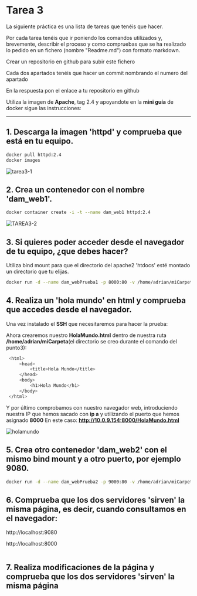 # Tarea 3

La siguiente práctica es una lista de tareas que tenéis que hacer. 

Por cada tarea tenéis que ir poniendo los comandos utilizados y, brevemente, describir el proceso y como compruebas que se ha realizado lo pedido en un fichero (nombre "Readme.md") con formato markdown.

Crear un repositorio en github para subir este fichero

Cada dos apartados tenéis que hacer un commit nombrando el numero del apartado

En la respuesta pon el enlace a tu repositorio en github

Utiliza la imagen de **Apache**, tag 2.4 y apoyandote en la **mini guía** de docker sigue las instrucciones:

---
## 1. Descarga la imagen 'httpd' y comprueba que está en tu equipo.
```bash
docker pull httpd:2.4
docker images
```
![tarea3-1](https://github.com/user-attachments/assets/9183239f-5608-48d3-81ec-351bb207bfde)


## 2. Crea un contenedor con el nombre 'dam_web1'.
```bash
docker container create -i -t --name dam_web1 httpd:2.4
```
![TAREA3-2](https://github.com/user-attachments/assets/71edbffe-7b2c-498f-90ff-b2581e715b57)


## 3. Si quieres poder acceder desde el navegador de tu equipo, ¿que debes hacer?
Utiliza bind mount para que el directorio del apache2 'htdocs' esté montado un directorio que tu elijas.
```bash
docker run -d --name dam_webPrueba1 -p 8000:80 -v /home/adrian/miCarpeta:/usr/local/apache2/htdocs httpd:2.4
```

## 4. Realiza un 'hola mundo' en html y comprueba que accedes desde el navegador.
Una vez instalado el **SSH** que necesitaremos para hacer la prueba: 

Ahora crearemos nuestro **HolaMundo.html** dentro de nuestra ruta **/home/adrian/miCarpeta**(el directorio se creo durante el comando del punto3):
```bash
 <html>
     <head>
         <title>Hola Mundo</title>
     </head>
     <body>
         <h1>Hola Mundo</h1>
     </body>
 </html>
```
Y por último comprobamos con nuestro navegador web, introduciendo nuestra IP que hemos sacado con **ip a** y utilizando el puerto que hemos asignado **8000**
En este caso: **http://10.0.9.154:8000/HolaMundo.html**

![holamundo](https://github.com/user-attachments/assets/c4c40c8c-2a84-4c6f-9d2a-aaf9873e4f9e)




## 5. Crea otro contenedor 'dam_web2' con el mismo bind mount y a otro puerto, por ejemplo 9080.
```bash
docker run -d --name dam_webPrueba2 -p 9000:80 -v /home/adrian/miCarpeta:/usr/local/apache2/htdocs httpd:2.4
```

## 6. Comprueba que los dos servidores 'sirven' la misma página, es decir, cuando consultamos en el navegador:
http://localhost:9080 

http://localhost:8000
```bash

```

## 7. Realiza modificaciones de la página y comprueba que los dos servidores 'sirven' la misma página
```bash

```







